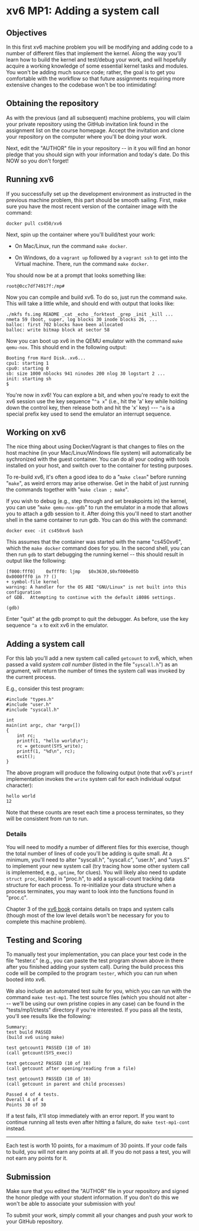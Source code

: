 # xv6 MP1: Adding a system call

## Objectives

In this first xv6 machine problem you will be modifying and adding code to a
number of different files that implement the kernel. Along the way you'll learn
how to build the kernel and test/debug your work, and will hopefully acquire a
working knowledge of some essential kernel tasks and modules. You won't be
adding much source code; rather, the goal is to get you comfortable with the
workflow so that future assignments requiring more extensive changes to the
codebase won't be too intimidating!

## Obtaining the repository

As with the previous (and all subsequent) machine problems, you will claim your
private repository using the GitHub invitation link found in the assignment list
on the course homepage. Accept the invitation and clone your repository on the
computer where you'll be doing your work. 

Next, edit the "AUTHOR" file in your repository -- in it you will find an honor
pledge that you should sign with your information and today's date. Do this NOW
so you don't forget!


## Running xv6

If you successfully set up the development environment as instructed in the
previous machine problem, this part should be smooth sailing. First, make sure
you have the most recent version of the container image with the command:

    docker pull cs450/xv6

Next, spin up the container where you'll build/test your work:

- On Mac/Linux, run the command `make docker`.

- On Windows, do a `vagrant up` followed by a `vagrant ssh` to get into the
  Virtual machine. There, run the command `make docker`.

You should now be at a prompt that looks something like:

    root@0cc7df74917f:/mp#

Now you can compile and build xv6. To do so, just run the command `make`. This
will take a little while, and should end with output that looks like:

    ./mkfs fs.img README _cat _echo _forktest _grep _init _kill ...
    nmeta 59 (boot, super, log blocks 30 inode blocks 26, ...
    balloc: first 702 blocks have been allocated
    balloc: write bitmap block at sector 58

Now you can boot up xv6 in the QEMU emulator with the command `make qemu-nox`.
This should end in the following output:

    Booting from Hard Disk..xv6...
    cpu1: starting 1
    cpu0: starting 0
    sb: size 1000 nblocks 941 ninodes 200 nlog 30 logstart 2 ...
    init: starting sh
    $

You're now in xv6! You can explore a bit, and when you're ready to exit the xv6
session use the key sequence "`^a x`" (i.e., hit the 'a' key while holding down
the control key, then release both and hit the 'x' key) --- `^a` is a special
prefix key used to send the emulator an interrupt sequence.


## Working on xv6

The nice thing about using Docker/Vagrant is that changes to files on the host
machine (in your Mac/Linux/Windows file system) will automatically be
sychronized with the guest container. You can do all your coding with tools
installed on your host, and switch over to the container for testing purposes.

To re-build xv6, it's often a good idea to do a "`make clean`" before running
"`make`", as weird errors may arise otherwise. Get in the habit of just running
the commands together with "`make clean ; make`".

If you wish to debug (e.g., step through and set breakpoints in) the kernel, you
can use "`make qemu-nox-gdb`" to run the emulator in a mode that allows you to
attach a gdb session to it. After doing this you'll need to start another shell
in the same container to run gdb. You can do this with the command:

    docker exec -it cs450xv6 bash

This assumes that the container was started with the name "cs450xv6", which the
`make docker` command does for you. In the second shell, you can then run `gdb`
to start debugging the running kernel -- this should result in output like the
following:

    [f000:fff0]    0xffff0: ljmp   $0x3630,$0xf000e05b
    0x0000fff0 in ?? ()
    + symbol-file kernel
    warning: A handler for the OS ABI "GNU/Linux" is not built into this configuration
    of GDB.  Attempting to continue with the default i8086 settings.

    (gdb)

Enter "quit" at the gdb prompt to quit the debugger. As before, use the key
sequence `^a x` to exit xv6 in the emulator.


## Adding a system call

For this lab you'll add a new system call called `getcount` to xv6, which, when
passed a valid *system call number* (listed in the file "`syscall.h`") as an
argument, will return the number of times the system call was invoked by the
current process.

E.g., consider this test program:

    #include "types.h"
    #include "user.h"
    #include "syscall.h"

    int
    main(int argc, char *argv[])
    {
        int rc;
        printf(1, "hello world\n");
        rc = getcount(SYS_write);
        printf(1, "%d\n", rc);
        exit();
    }

The above program will produce the following output (note that xv6's `printf`
implementation invokes the `write` system call for each individual output
character):

    hello world
    12

Note that these counts are reset each time a process terminates, so they will be
consistent from run to run.

### Details

You will need to modify a number of different files for this exercise, though
the total number of lines of code you'll be adding is quite small. At a minimum,
you'll need to alter "syscall.h", "syscall.c", "user.h", and "usys.S" to
implement your new system call (try tracing how some other system call is
implemented, e.g., `uptime`, for clues). You will likely also need to update
`struct proc`, located in "proc.h", to add a syscall-count tracking data
structure for each process. To re-initialize your data structure when a process
terminates, you may want to look into the functions found in "proc.c".

Chapter 3 of the
[xv6 book](http://pdos.csail.mit.edu/6.828/2012/xv6/book-rev7.pdf) contains
details on traps and system calls (though most of the low level details won't be
necessary for you to complete this machine problem).

## Testing and Scoring

To manually test your implementation, you can place your test code in the file
"tester.c" (e.g., you can paste the test program shown above in there after you
finished adding your system call). During the build process this code will be
compiled to the program `tester`, which you can run when booted into xv6.

We also include an automated test suite for you, which you can run with the
command `make test-mp1`. The test source files (which you should not alter ---
we'll be using our own pristine copies in any case) can be found in the
"tests/mp1/ctests" directory if you're interested. If you pass all the tests,
you'll see results like the following:

    Summary:
    test build PASSED
    (build xv6 using make)

    test getcount1 PASSED (10 of 10)
    (call getcount(SYS_exec))

    test getcount2 PASSED (10 of 10)
    (call getcount after opening/reading from a file)

    test getcount3 PASSED (10 of 10)
    (call getcount in parent and child processes)

    Passed 4 of 4 tests.
    Overall 4 of 4
    Points 30 of 30

If a test fails, it'll stop immediately with an error report. If you want to
continue running all tests even after hitting a failure, do `make test-mp1-cont`
instead.

---

Each test is worth 10 points, for a maximum of 30 points. If your code fails to
build, you will not earn any points at all. If you do not pass a test, you will
not earn any points for it.

## Submission

Make sure that you edited the "AUTHOR" file in your repository and signed the
honor pledge with your student information. If you don't do this we won't be
able to associate your submission with you!

To submit your work, simply commit all your changes and push your work to your
GitHub repository.
